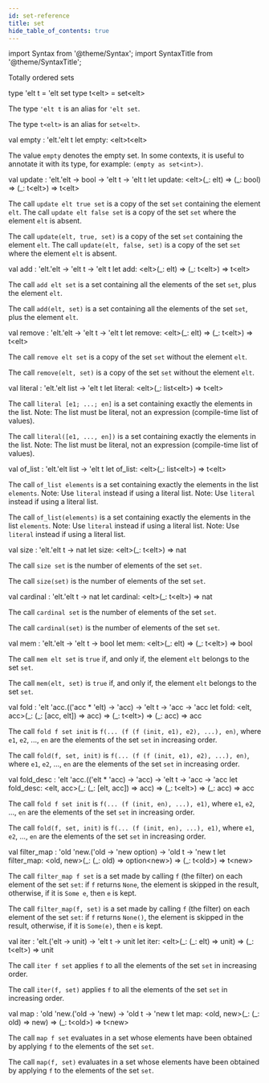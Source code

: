 ```yaml
---
id: set-reference
title: set
hide_table_of_contents: true
---
```

import Syntax from '@theme/Syntax';
import SyntaxTitle from '@theme/SyntaxTitle';


Totally ordered sets


<SyntaxTitle syntax="cameligo">
type &#39;elt t = &#39;elt set
</SyntaxTitle>
<SyntaxTitle syntax="jsligo">
type t&lt;elt&gt; = set&lt;elt&gt;
</SyntaxTitle>
<Syntax syntax="cameligo">

The type `'elt t` is an alias for `'elt set`.

</Syntax>

<Syntax syntax="jsligo">

The type `t<elt>` is an alias for `set<elt>`.

</Syntax>


<SyntaxTitle syntax="cameligo">
val empty : &#39;elt.&#39;elt t
</SyntaxTitle>
<SyntaxTitle syntax="jsligo">
let empty: &lt;elt&gt;t&lt;elt&gt;
</SyntaxTitle>
<Syntax syntax="jsligo">

The value `empty` denotes the empty set. In some contexts, it is
    useful to annotate it with its type, for example:
    `(empty as set<int>)`.

</Syntax>


<SyntaxTitle syntax="cameligo">
val update : &#39;elt.&#39;elt -&gt; bool -&gt; &#39;elt t -&gt; &#39;elt t
</SyntaxTitle>
<SyntaxTitle syntax="jsligo">
let update: &lt;elt&gt;(&#95;: elt) =&gt; (&#95;: bool) =&gt; (&#95;: t&lt;elt&gt;) =&gt; t&lt;elt&gt;
</SyntaxTitle>
<Syntax syntax="cameligo">

The call `update elt true set` is a copy of the set `set`
    containing the element `elt`. The call `update elt false set` is a
    copy of the set `set` where the element `elt` is absent.

</Syntax>

<Syntax syntax="jsligo">

The call `update(elt, true, set)` is a copy of the set `set`
    containing the element `elt`. The call `update(elt, false, set)` is a
    copy of the set `set` where the element `elt` is absent.

</Syntax>


<SyntaxTitle syntax="cameligo">
val add : &#39;elt.&#39;elt -&gt; &#39;elt t -&gt; &#39;elt t
</SyntaxTitle>
<SyntaxTitle syntax="jsligo">
let add: &lt;elt&gt;(&#95;: elt) =&gt; (&#95;: t&lt;elt&gt;) =&gt; t&lt;elt&gt;
</SyntaxTitle>
<Syntax syntax="cameligo">

The call `add elt set` is a set containing all the elements of
    the set `set`, plus the element `elt`.

</Syntax>

<Syntax syntax="jsligo">

The call `add(elt, set)` is a set containing all the elements of
    the set `set`, plus the element `elt`.

</Syntax>


<SyntaxTitle syntax="cameligo">
val remove : &#39;elt.&#39;elt -&gt; &#39;elt t -&gt; &#39;elt t
</SyntaxTitle>
<SyntaxTitle syntax="jsligo">
let remove: &lt;elt&gt;(&#95;: elt) =&gt; (&#95;: t&lt;elt&gt;) =&gt; t&lt;elt&gt;
</SyntaxTitle>
<Syntax syntax="cameligo">

The call `remove elt set` is a copy of the set `set` without the
    element `elt`.

</Syntax>

<Syntax syntax="jsligo">

The call `remove(elt, set)` is a copy of the set `set` without the
    element `elt`.

</Syntax>


<SyntaxTitle syntax="cameligo">
val literal : &#39;elt.&#39;elt list -&gt; &#39;elt t
</SyntaxTitle>
<SyntaxTitle syntax="jsligo">
let literal: &lt;elt&gt;(&#95;: list&lt;elt&gt;) =&gt; t&lt;elt&gt;
</SyntaxTitle>
<Syntax syntax="cameligo">

The call `literal [e1; ...; en]` is a set containing exactly the
    elements in the list. Note: The list must be literal, not an
    expression (compile-time list of values).

</Syntax>

<Syntax syntax="jsligo">

The call `literal([e1, ..., en])` is a set containing
    exactly the elements in the list. Note: The list must be literal,
    not an expression (compile-time list of values).

</Syntax>


<SyntaxTitle syntax="cameligo">
val of&#95;list : &#39;elt.&#39;elt list -&gt; &#39;elt t
</SyntaxTitle>
<SyntaxTitle syntax="jsligo">
let of&#95;list: &lt;elt&gt;(&#95;: list&lt;elt&gt;) =&gt; t&lt;elt&gt;
</SyntaxTitle>
<Syntax syntax="cameligo">

The call `of_list elements` is a set containing exactly the
    elements in the list `elements`. Note: Use `literal` instead if
    using a literal list. Note: Use `literal` instead if using a
    literal list.

</Syntax>

<Syntax syntax="jsligo">

The call `of_list(elements)` is a set containing exactly the
    elements in the list `elements`. Note: Use `literal` instead if
    using a literal list. Note: Use `literal` instead if using a
    literal list.

</Syntax>


<SyntaxTitle syntax="cameligo">
val size : &#39;elt.&#39;elt t -&gt; nat
</SyntaxTitle>
<SyntaxTitle syntax="jsligo">
let size: &lt;elt&gt;(&#95;: t&lt;elt&gt;) =&gt; nat
</SyntaxTitle>
<Syntax syntax="cameligo">

The call `size set` is the number of elements of the set `set`.

</Syntax>

<Syntax syntax="jsligo">

The call `size(set)` is the number of elements of the set `set`.

</Syntax>


<SyntaxTitle syntax="cameligo">
val cardinal : &#39;elt.&#39;elt t -&gt; nat
</SyntaxTitle>
<SyntaxTitle syntax="jsligo">
let cardinal: &lt;elt&gt;(&#95;: t&lt;elt&gt;) =&gt; nat
</SyntaxTitle>
<Syntax syntax="cameligo">

The call `cardinal set` is the number of elements of the set `set`.

</Syntax>

<Syntax syntax="jsligo">

The call `cardinal(set)` is the number of elements of the set `set`.

</Syntax>


<SyntaxTitle syntax="cameligo">
val mem : &#39;elt.&#39;elt -&gt; &#39;elt t -&gt; bool
</SyntaxTitle>
<SyntaxTitle syntax="jsligo">
let mem: &lt;elt&gt;(&#95;: elt) =&gt; (&#95;: t&lt;elt&gt;) =&gt; bool
</SyntaxTitle>
<Syntax syntax="cameligo">

The call `mem elt set` is `true` if, and only if, the element
    `elt` belongs to the set `set`.

</Syntax>

<Syntax syntax="jsligo">

The call `mem(elt, set)` is `true` if, and only if, the element
    `elt` belongs to the set `set`.

</Syntax>


<SyntaxTitle syntax="cameligo">
val fold : &#39;elt &#39;acc.((&#39;acc * &#39;elt) -&gt; &#39;acc) -&gt; &#39;elt t -&gt; &#39;acc -&gt; &#39;acc
</SyntaxTitle>
<SyntaxTitle syntax="jsligo">
let fold: &lt;elt, acc&gt;(&#95;: (&#95;: [acc, elt]) =&gt; acc) =&gt; (&#95;: t&lt;elt&gt;) =&gt; (&#95;: acc) =&gt; acc
</SyntaxTitle>
<Syntax syntax="cameligo">

The call `fold f set init` is
    `f(... (f (f (init, e1), e2), ...), en)`,
    where `e1`, `e2`, ..., `en` are the elements of the set `set` in
    increasing order.

</Syntax>

<Syntax syntax="jsligo">

The call `fold(f, set, init)` is
    `f(... (f (f (init, e1), e2), ...), en)`,
    where `e1`, `e2`, ..., `en` are the elements of the set `set` in
    increasing order.

</Syntax>


<SyntaxTitle syntax="cameligo">
val fold&#95;desc : &#39;elt &#39;acc.((&#39;elt * &#39;acc) -&gt; &#39;acc) -&gt; &#39;elt t -&gt; &#39;acc -&gt; &#39;acc
</SyntaxTitle>
<SyntaxTitle syntax="jsligo">
let fold&#95;desc: &lt;elt, acc&gt;(&#95;: (&#95;: [elt, acc]) =&gt; acc) =&gt; (&#95;: t&lt;elt&gt;) =&gt; (&#95;: acc) =&gt; acc
</SyntaxTitle>
<Syntax syntax="cameligo">

The call `fold f set init` is `f(... (f (init, en), ...), e1)`,
    where `e1`, `e2`, ..., `en` are the elements of the set `set` in
    increasing order.

</Syntax>

<Syntax syntax="jsligo">

The call `fold(f, set, init)` is `f(... (f (init, en), ...), e1)`,
    where `e1`, `e2`, ..., `en` are the elements of the set `set` in
    increasing order.

</Syntax>


<SyntaxTitle syntax="cameligo">
val filter&#95;map : &#39;old &#39;new.(&#39;old -&gt; &#39;new option) -&gt; &#39;old t -&gt; &#39;new t
</SyntaxTitle>
<SyntaxTitle syntax="jsligo">
let filter&#95;map: &lt;old, new&gt;(&#95;: (&#95;: old) =&gt; option&lt;new&gt;) =&gt; (&#95;: t&lt;old&gt;) =&gt; t&lt;new&gt;
</SyntaxTitle>
<Syntax syntax="cameligo">

The call `filter_map f set` is a set made by calling `f` (the
    filter) on each element of the set `set`: if `f` returns `None`,
    the element is skipped in the result, otherwise, if it is
    `Some e`, then `e` is kept.

</Syntax>

<Syntax syntax="jsligo">

The call `filter_map(f, set)` is a set made by calling `f` (the
    filter) on each element of the set `set`: if `f` returns `None()`,
    the element is skipped in the result, otherwise, if it is
    `Some(e)`, then `e` is kept.

</Syntax>


<SyntaxTitle syntax="cameligo">
val iter : &#39;elt.(&#39;elt -&gt; unit) -&gt; &#39;elt t -&gt; unit
</SyntaxTitle>
<SyntaxTitle syntax="jsligo">
let iter: &lt;elt&gt;(&#95;: (&#95;: elt) =&gt; unit) =&gt; (&#95;: t&lt;elt&gt;) =&gt; unit
</SyntaxTitle>
<Syntax syntax="cameligo">

The call `iter f set` applies `f` to all the elements of the set
    `set` in increasing order.

</Syntax>

<Syntax syntax="jsligo">

The call `iter(f, set)` applies `f` to all the elements of the set
    `set` in increasing order.

</Syntax>


<SyntaxTitle syntax="cameligo">
val map : &#39;old &#39;new.(&#39;old -&gt; &#39;new) -&gt; &#39;old t -&gt; &#39;new t
</SyntaxTitle>
<SyntaxTitle syntax="jsligo">
let map: &lt;old, new&gt;(&#95;: (&#95;: old) =&gt; new) =&gt; (&#95;: t&lt;old&gt;) =&gt; t&lt;new&gt;
</SyntaxTitle>
<Syntax syntax="cameligo">

The call `map f set` evaluates in a set whose elements have been
    obtained by applying `f` to the elements of the set `set`.

</Syntax>

<Syntax syntax="jsligo">

The call `map(f, set)` evaluates in a set whose elements have been
    obtained by applying `f` to the elements of the set `set`.

</Syntax>
